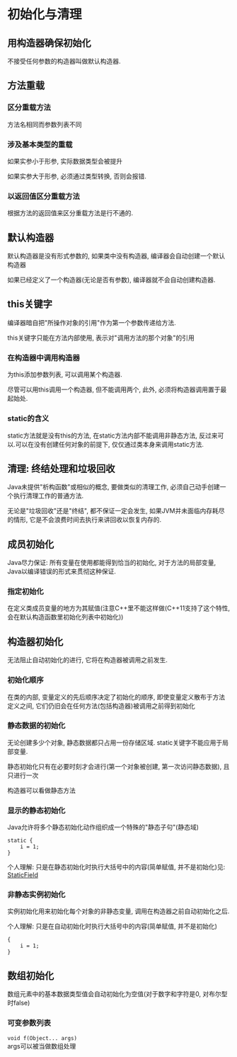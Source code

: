 # 初始化与清理
## 用构造器确保初始化
不接受任何参数的构造器叫做默认构造器.  

## 方法重载
### 区分重载方法
方法名相同而参数列表不同

### 涉及基本类型的重载
如果实参小于形参, 实际数据类型会被提升  

如果实参大于形参, 必须通过类型转换, 否则会报错.  

### 以返回值区分重载方法
根据方法的返回值来区分重载方法是行不通的.

## 默认构造器
默认构造器是没有形式参数的, 如果类中没有构造器, 编译器会自动创建一个默认构造器  

如果已经定义了一个构造器(无论是否有参数), 编译器就不会自动创建构造器.  

## this关键字
编译器暗自把"所操作对象的引用"作为第一个参数传递给方法.  

this关键字只能在方法内部使用, 表示对"调用方法的那个对象"的引用  

### 在构造器中调用构造器
为this添加参数列表, 可以调用某个构造器.  

尽管可以用this调用一个构造器, 但不能调用两个, 此外, 必须将构造器调用置于最起始处.  

### static的含义
static方法就是没有this的方法, 在static方法内部不能调用非静态方法, 反过来可以.可以在没有创建任何对象的前提下, 仅仅通过类本身来调用static方法.  

## 清理: 终结处理和垃圾回收
Java未提供"析构函数"或相似的概念, 要做类似的清理工作, 必须自己动手创建一个执行清理工作的普通方法.  

无论是"垃圾回收"还是"终结", 都不保证一定会发生, 如果JVM并未面临内存耗尽的情形, 它是不会浪费时间去执行来讲回收以恢复内存的.  

## 成员初始化
Java尽力保证: 所有变量在使用都能得到恰当的初始化, 对于方法的局部变量, Java以编译错误的形式来贯彻这种保证.  

### 指定初始化
在定义类成员变量的地方为其赋值(注意C++里不能这样做(C++11支持了这个特性, 会在默认构造函数里初始化列表中初始化))  

## 构造器初始化
无法阻止自动初始化的进行, 它将在构造器被调用之前发生.  

### 初始化顺序
在类的内部, 变量定义的先后顺序决定了初始化的顺序, 即使变量定义散布于方法定义之间, 它们仍旧会在任何方法(包括构造器)被调用之前得到初始化  

### 静态数据的初始化
无论创建多少个对象, 静态数据都只占用一份存储区域. static关键字不能应用于局部变量.  

静态初始化只有在必要时刻才会进行(第一个对象被创建, 第一次访问静态数据), 且只进行一次  

构造器可以看做静态方法  

### 显示的静态初始化
Java允许将多个静态初始化动作组织成一个特殊的"静态子句"(静态域)  
```
static {
    i = 1;
}
```  

个人理解: 只是在静态初始化时执行大括号中的内容(简单赋值, 并不是初始化)见:  
[StaticField](./StaticField)

### 非静态实例初始化

实例初始化用来初始化每个对象的非静态变量, 调用在构造器之前自动初始化之后.  

个人理解: 只是在自动初始化时执行大括号中的内容(简单赋值, 并不是初始化) 
```
{
    i = 1;
}
```

## 数组初始化
数组元素中的基本数据类型值会自动初始化为空值(对于数字和字符是0, 对布尔型时false)  

### 可变参数列表
`void f(Object... args)`  
args可以被当做数组处理